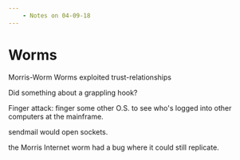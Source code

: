 ```yaml
---
    - Notes on 04-09-18
---
```

# Worms

Morris-Worm
Worms exploited trust-relationships

Did something about a grappling hook?

Finger attack: finger some other O.S. to see who's logged into other computers at the mainframe.

sendmail would open sockets.

the Morris Internet worm had a bug where it could still replicate.
